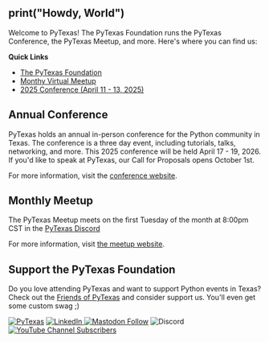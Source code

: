 ## print("Howdy, World")

Welcome to PyTexas! The PyTexas Foundation runs the PyTexas Conference, the PyTexas Meetup, and more. Here's where you can find us:

**Quick Links**
- [The PyTexas Foundation](https://www.pytexas.org)
- [Monthy Virtual Meetup](https://pytexas.org/meetup)
- [2025 Conference (April 11 - 13, 2025)](https://www.pytexas.org/2025)

## Annual Conference
PyTexas holds an annual in-person conference for the Python community in Texas. The conference is a three day event, including tutorials, talks,
networking, and more. This 2025 conference will be held April 17 - 19, 2026. If you'd like to speak at PyTexas, our Call for Proposals opens October 1st. 

For more information, visit the [conference website](https://www.pytexas.org/2026).

<!--
<p align="center">
<img src="https://www.pytexas.org/2025/assets/images/pytexas-2025-logo-black.png" width="200">
</p> -->


## Monthly Meetup
The PyTexas Meetup meets on the first Tuesday of the month at 8:00pm CST in the [PyTexas Discord](https://discord.gg/jNPAbcNukj)

For  more information, visit [the meetup website](https://pytexas.org/meetup).

## Support the PyTexas Foundation
Do you love attending PyTexas and want to support Python events in Texas? Check out the [Friends of PyTexas](https://www.pytexas.org/sponsorship/friends/)
and consider support us. You'll even get some custom swag ;)

  [![PyTexas](https://img.shields.io/badge/Linktree-1de9b6?logo=linktree&logoColor=1de9b6&label=Find%20us)](https://linktr.ee/pytexas) [![LinkedIn](https://img.shields.io/badge/Follow%20us-blue?logo=linkedin)
](https://linkedin.com/company/pytexas-foundation) [![Mastodon Follow](https://img.shields.io/mastodon/follow/111088697583260152?domain=https%3A%2F%2Ffosstodon.org%2F&label=Follow%20us)](https://fosstodon.org/@pytexas) ![Discord](https://img.shields.io/discord/1012382914035597372?logo=discord) [![YouTube Channel Subscribers](https://img.shields.io/youtube/channel/subscribers/UCkn0L-L6auy9YAmlSy9Kv1Q?logo=youtube)](https://www.youtube.com/@PyTexas/)



